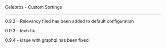 Celebros - Custom Sortings

-------------------------------

0.9.2 - Relevancy filed has been added to default configuration

0.9.3 - tech fix

0.9.4 - issue with graphql has been fixed

